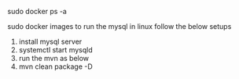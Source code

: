 sudo docker ps -a

sudo docker images
to run the mysql in linux  follow the below setups
1. install mysql server
2. systemctl start mysqld
3. run the mvn as below
4. mvn clean package -D
